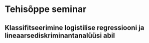 # Tehisõppe seminar
## Klassifitseerimine logistilise regressiooni ja lineaarsediskriminantanalüüsi abil
